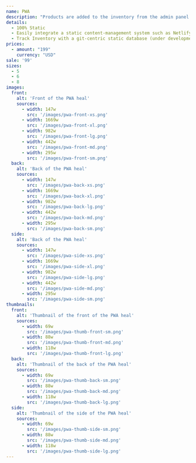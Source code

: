 ```yaml
---
name: PWA
description: "Products are added to the inventory from the admin panel. You can access this from the gocommerce.com/admin page. Check it out to learn more.\_"
details:
  - 100% Static
  - Easily integrate a static content-management system such as Netlify-CMS
  - Track Inventory with a git-centric static database (under development)
prices:
  - amount: "199"
    currency: "USD"
sale: '99'
sizes:
  - 5
  - 6
  - 8
images:
  front:
    alt: 'Front of the PWA heal'
    sources:
      - width: 147w
        src: '/images/pwa-front-xs.png'
      - width: 1669w
        src: '/images/pwa-front-xl.png'
      - width: 982w
        src: '/images/pwa-front-lg.png'
      - width: 442w
        src: '/images/pwa-front-md.png'
      - width: 295w
        src: '/images/pwa-front-sm.png'
  back:
    alt: 'Back of the PWA heal'
    sources:
      - width: 147w
        src: '/images/pwa-back-xs.png'
      - width: 1669w
        src: '/images/pwa-back-xl.png'
      - width: 982w
        src: '/images/pwa-back-lg.png'
      - width: 442w
        src: '/images/pwa-back-md.png'
      - width: 295w
        src: '/images/pwa-back-sm.png'
  side:
    alt: 'Back of the PWA heal'
    sources:
      - width: 147w
        src: '/images/pwa-side-xs.png'
      - width: 1669w
        src: '/images/pwa-side-xl.png'
      - width: 982w
        src: '/images/pwa-side-lg.png'
      - width: 442w
        src: '/images/pwa-side-md.png'
      - width: 295w
        src: '/images/pwa-side-sm.png'
thumbnails:
  front:
    alt: 'Thumbnail of the front of the PWA heal'
    sources:
      - width: 69w
        src: '/images/pwa-thumb-front-sm.png'
      - width: 88w
        src: '/images/pwa-thumb-front-md.png'
      - width: 118w
        src: '/images/pwa-thumb-front-lg.png'
  back:
    alt: 'Thumbnail of the back of the PWA heal'
    sources:
      - width: 69w
        src: '/images/pwa-thumb-back-sm.png'
      - width: 88w
        src: '/images/pwa-thumb-back-md.png'
      - width: 118w
        src: '/images/pwa-thumb-back-lg.png'
  side:
    alt: 'Thumbnail of the side of the PWA heal'
    sources:
      - width: 69w
        src: '/images/pwa-thumb-side-sm.png'
      - width: 88w
        src: '/images/pwa-thumb-side-md.png'
      - width: 118w
        src: '/images/pwa-thumb-side-lg.png'
---
```

